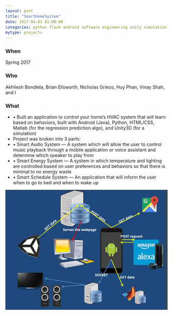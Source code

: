 ```yaml
---
layout: post
title: "SmartHomeSystem"
date: 2017-04-01 01:00:00
categories: python flask android software engineering unity simulation
mytype: projects
---
```


### When
Spring 2017

### Who
Akhilesh Bondlela, Brian Ellsworth, Nicholas Grieco, Huy Phan, Vinay Shah, and I

### What
* • Built an application to control your home’s HVAC system that will learn based on behaviors, built with Android (Java), Python, HTML/CSS, Matlab (for the regression prediction algo), and Unity3D (for a simulation)
* Project was broken into 3 parts:
* • Smart Audio System — A system which will allow the user to control music playback
through a mobile application or voice assistant and determine which speaker to play from
* • Smart Energy System — A system in which temperature and lighting are controlled based
on user preferences and behaviors so that there is minimal to no energy waste
* • Smart Schedule System — An application that will inform the user when to go to bed and
when to wake up

![alt text](images/post_SHS.JPG)
